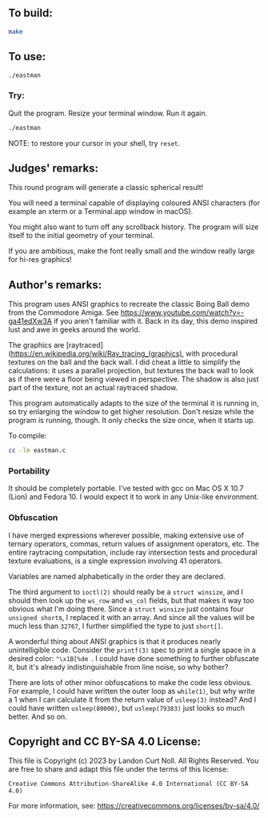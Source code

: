 ## To build:

```sh
make
```


## To use:

```sh
./eastman
```


### Try:

Quit the program.  Resize your terminal window.  Run it again.

```sh
./eastman
```

NOTE: to restore your cursor in your shell, try `reset`.


## Judges' remarks:

This round program will generate a classic spherical result!

You will need a terminal capable of displaying coloured ANSI
characters (for example an xterm or a Terminal.app window in macOS).

You might also want to turn off any scrollback history. The program will
size itself to the initial geometry of your terminal.

If you are ambitious, make the font really small and the window really
large for hi-res graphics!


## Author's remarks:

This program uses ANSI graphics to recreate the classic Boing Ball demo from
the Commodore Amiga.  See <https://www.youtube.com/watch?v=-ga41edXw3A> if you
aren't familiar with it. Back in its day, this demo inspired lust and awe in
geeks around the world.

The graphics are
[raytraced](https://en.wikipedia.org/wiki/Ray_tracing_(graphics), with
procedural textures on the ball and the back wall.  I did cheat a little to
simplify the calculations: it uses a parallel projection, but textures the back
wall to look as if there were a floor being viewed in perspective.  The shadow
is also just part of the texture, not an actual raytraced shadow.

This program automatically adapts to the size of the terminal it is running in,
so try enlarging the window to get higher resolution.  Don't resize while the
program is running, though.  It only checks the size once, when it starts up.

To compile:

```sh
cc -lm eastman.c
```


### Portability

It should be completely portable.  I've tested with gcc on Mac OS X 10.7 (Lion)
and Fedora 10.  I would expect it to work in any Unix-like environment.


### Obfuscation

I have merged expressions wherever possible, making extensive use of ternary
operators, commas, return values of assignment operators, etc.  The entire
raytracing computation, include ray intersection tests and procedural texture
evaluations, is a single expression involving 41 operators.

Variables are named alphabetically in the order they are declared.

The third argument to `ioctl(2)` should really be a `struct winsize`, and I
should then look up the `ws_row` and `ws_col` fields, but that makes it way too
obvious what I'm doing there.  Since a `struct winsize` just contains four
`unsigned short`s, I replaced it with an array.  And since all the values will
be much less than `32767`, I further simplified the type to just `short[]`.

A wonderful thing about ANSI graphics is that it produces nearly unintelligible
code.  Consider the `printf(3)` spec to print a single space in a desired color:
`"\x1B[%dm `.  I could have done something to further obfuscate it, but it's
already indistinguishable from line noise, so why bother?

There are lots of other minor obfuscations to make the code less obvious.  For
example, I could have written the outer loop as `while(1)`, but why write a 1
when I can calculate it from the return value of `usleep(3)` instead? And I
could have written `usleep(80000)`, but `usleep(79383)` just looks so much
better.  And so on.


## Copyright and CC BY-SA 4.0 License:

This file is Copyright (c) 2023 by Landon Curt Noll.  All Rights Reserved.
You are free to share and adapt this file under the terms of this license:

    Creative Commons Attribution-ShareAlike 4.0 International (CC BY-SA 4.0)

For more information, see: https://creativecommons.org/licenses/by-sa/4.0/
